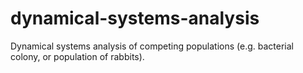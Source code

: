 # dynamical-systems-analysis
Dynamical systems analysis of competing populations (e.g. bacterial colony, or population of rabbits).
